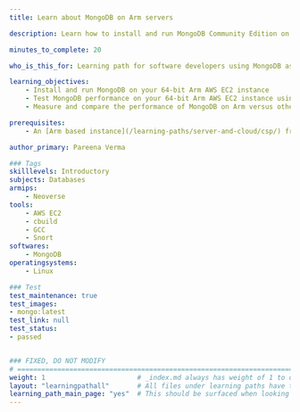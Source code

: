 ```yaml
---
title: Learn about MongoDB on Arm servers

description: Learn how to install and run MongoDB Community Edition on differet flavors of AWS EC2 instances powered by Arm64 achitecture

minutes_to_complete: 20   

who_is_this_for: Learning path for software developers using MongoDB as their database for mobile, IoT applications, content management or real-time analytics running on Arm servers.

learning_objectives: 
    - Install and run MongoDB on your 64-bit Arm AWS EC2 instance
    - Test MongoDB performance on your 64-bit Arm AWS EC2 instance using open-source tooling
    - Measure and compare the performance of MongoDB on Arm versus other architectures with Yahoo Cloud Serving Benchmark (YCSB)

prerequisites:
    - An [Arm based instance](/learning-paths/server-and-cloud/csp/) from an appropriate cloud service provider.

author_primary: Pareena Verma

### Tags
skilllevels: Introductory
subjects: Databases
armips:
    - Neoverse
tools:
    - AWS EC2
    - cbuild
    - GCC
    - Snort
softwares:
    - MongoDB
operatingsystems:
    - Linux

### Test
test_maintenance: true
test_images:
- mongo:latest
test_link: null
test_status:
- passed


### FIXED, DO NOT MODIFY
# ================================================================================
weight: 1                       # _index.md always has weight of 1 to order correctly
layout: "learningpathall"       # All files under learning paths have this same wrapper
learning_path_main_page: "yes"  # This should be surfaced when looking for related content. Only set for _index.md of learning path content.
---
```

